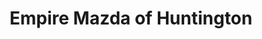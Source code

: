 ---
title: "Empire Mazda of Huntington"
url: /huntington-station/empire-mazda-of-huntington/
shop: car
---